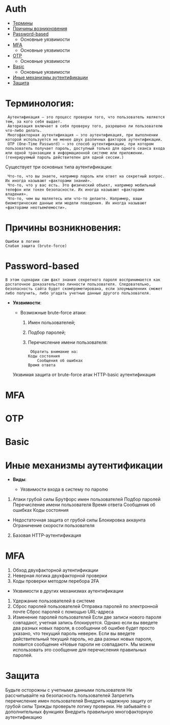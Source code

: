 # Auth

* [Термины](#Терминология)
* [Причины возникновения](#Причины)
* [Password-based](#Password-based)
  	* Основные уязвимости
* [MFA](#MFA)
	* Основные уязвимости
* [OTP](#OTP)
	* Основные уязвимости
* [Basic](#Basic)
	* Основные уязвимости
* [Иные механизмы аутентификации](#Иные) 
* [Защита](#Защита)

# Терминология:

     Аутентификация — это процесс проверки того, что пользователь является тем, за кого себя выдает.
     Авторизация включает в себя проверку того, разрешено ли пользователю что-либо делать.
     Многофакторная аутентификация — это аутентификация, при выполнении которой используется не менее двух различных факторов аутентификации.
     OTP (One-Time Password) — это способ аутентификации, при котором пользователь получает пароль, доступный только для одного сеанса входа или одной транзакции в информационной системе или приложении. (генерируемый пароль действителен для одной сессии.)

Существует три основных типа аутентификации:

     Что-то, что вы знаете, например пароль или ответ на секретный вопрос. Их иногда называют «факторами знаний».
     Что-то, что у вас есть. Это физический объект, например мобильный телефон или токен безопасности. Их иногда называют «факторами владения».
     Что-то, чем вы являетесь или что-то делаете. Например, ваши биометрические данные или модели поведения. Их иногда называют «факторами неотъемлемости».

# Причины возникновения:
	Ошибки в логике
	Слабая защита (brute-force)



# Password-based

	В этом сценарии сам факт знания секретного пароля воспринимается как достаточное доказательство личности пользователя. Следовательно, безопасность сайта будет скомпрометирована, если злоумышленник сможет либо получить, либо угадать учетные данные другого пользователя.

* **Уязвимости**:

	* Возможные brute-force атаки:

  		1. Имен пользователей;
  		2. Подбор паролей;
		3. Перечисление имени пользователя:
    
    			Обратить внимание на:
   			   Коды состояния
   		           Сообщения об ошибках
			   Время ответа
   
  Уязвимая защита от brute-force атак
    HTTP-basic аутентификация

# MFA
# OTP
# Basic
# Иные механизмы аутентификации 








* **Виды**:

  * Уязвимости входа в систему по паролю
1. Атаки грубой силы
	Брутфорс имен пользователей
	Подбор паролей
	Перечисление имени пользователя
		Время ответа
		Сообщения об ошибках
		Коды состояния
+ Недостаточная защита от грубой силы
	Блокировка аккаунта
	Ограничение скорости пользователя
2. Базовая HTTP-аутентификация

# MFA
1. Обход двухфакторной аутентификации
2. Неверная логика двухфакторной проверки
3. Коды проверки методом перебора 2FA
*	Уязвимости в других механизмах аутентификации
1. Удержание пользователей в системе
2. Сброс паролей пользователей
Отправка паролей по электронной почте
Сброс паролей с помощью URL-адреса
3. Изменение паролей пользователей
Если две записи нового пароля совпадают, учетная запись блокируется. Однако если вы введете два разных новых пароля, в сообщении об ошибке будет просто указано, что текущий пароль неверен. Если вы введете действительный текущий пароль, но два разных новых пароля, появится сообщение «Новые пароли не совпадают». Мы можем использовать это сообщение для перечисления правильных паролей.

# Защита
Будьте осторожны с учетными данными пользователя
Не рассчитывайте на безопасность пользователей
Запретить перечисление имен пользователей
Внедрить надежную защиту от грубой силы
Трижды проверьте логику проверки.
Не забывайте о дополнительных функциях
Внедрить правильную многофакторную аутентификацию

